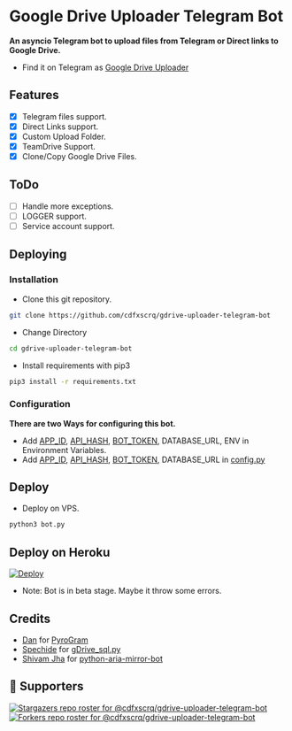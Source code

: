 # Google Drive Uploader Telegram Bot
**An asyncio Telegram bot to upload files from Telegram or Direct links to Google Drive.**
- Find it on Telegram as [Google Drive Uploader](https://t.me/uploadgdrivebot)

## Features
- [X] Telegram files support.
- [X] Direct Links support.
- [X] Custom Upload Folder.
- [X] TeamDrive Support.
- [X] Clone/Copy Google Drive Files.

## ToDo 
- [ ] Handle more exceptions.
- [ ] LOGGER support.
- [ ] Service account support.

## Deploying

### Installation
- Clone this git repository.
```sh 
git clone https://github.com/cdfxscrq/gdrive-uploader-telegram-bot
```
- Change Directory
```sh 
cd gdrive-uploader-telegram-bot
```
- Install requirements with pip3
```sh 
pip3 install -r requirements.txt
```

### Configuration
**There are two Ways for configuring this bot.**
- Add [APP_ID](https://my.telegram.org/apps), [API_HASH](https://my.telegram.org/apps), [BOT_TOKEN](https://t.me/BotFather), DATABASE_URL, ENV in Environment Variables.
- Add [APP_ID](https://my.telegram.org/apps), [API_HASH](https://my.telegram.org/apps), [BOT_TOKEN](https://t.me/BotFather), DATABASE_URL in [config.py](./config.py)

## Deploy 
- Deploy on VPS.
```sh 
python3 bot.py
```
## Deploy on Heroku

[![Deploy](https://www.herokucdn.com/deploy/button.svg)](https://heroku.com/deploy?template=https://github.com/Ravi12ndu/GDrive-Uploader-TG-Bot)

- Note: Bot is in beta stage. Maybe it throw some errors.

## Credits
- [Dan](https://github.com/delivrance) for [PyroGram](https://pyrogram.org)
- [Spechide](https://github.com/Spechide) for [gDrive_sql.py](./helpers/gDrive_sql.py)
- [Shivam Jha](https://github.com/lzzy12) for [python-aria-mirror-bot](https://github.com/lzzy12/python-aria-mirror-bot)

## :clap:  Supporters
[![Stargazers repo roster for @cdfxscrq/gdrive-uploader-telegram-bot](https://reporoster.com/stars/cdfxscrq/gdrive-uploader-telegram-bot)](https://github.com/cdfxscrq/gdrive-uploader-telegram-bot/stargazers)
[![Forkers repo roster for @cdfxscrq/gdrive-uploader-telegram-bot](https://reporoster.com/forks/cdfxscrq/gdrive-uploader-telegram-bot)](https://github.com/cdfxscrq/gdrive-uploader-telegram-bot/network/members)
